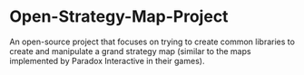# Open-Strategy-Map-Project
An open-source project that focuses on trying to create common libraries to create and manipulate a grand strategy map (similar to the maps implemented by Paradox Interactive in their games).
